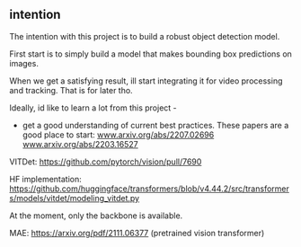 ## intention


The intention with this project is to build a robust object detection model. 

First start is to simply build a model that makes bounding box predictions on images.

When we get a satisfying result, ill start integrating it for video processing and tracking. That is for later tho.


Ideally, id like to learn a lot from this project - 

* get a good understanding of current best practices.
These papers are a good place to start: 
www.arxiv.org/abs/2207.02696
www.arxiv.org/abs/2203.16527

VITDet: https://github.com/pytorch/vision/pull/7690


HF implementation: https://github.com/huggingface/transformers/blob/v4.44.2/src/transformers/models/vitdet/modeling_vitdet.py


At the moment, only the backbone is available.



MAE: https://arxiv.org/pdf/2111.06377 (pretrained vision transformer)